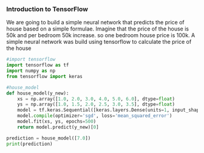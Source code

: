### Introduction to TensorFlow
We are going to build a simple neural network that predicts the price of house based on a simple formulae.
Imagine that the price of the house is 50k and per bedroom 50k increase. so one bedroom house price is 100k. A simple neural network was build using tensorflow to calculate the price of the house
```python
#import tensorflow
import tensorflow as tf
import numpy as np
from tensorflow import keras

#house_model
def house_model(y_new):
    xs = np.array([1.0, 2.0, 3.0, 4.0, 5.0, 6.0], dtype=float)
    ys = np.array([1.0, 1.5, 2.0, 2.5, 3.0, 3.5], dtype=float)
    model = tf.keras.Sequential([keras.layers.Dense(units=1, input_shape=[1])])
    model.compile(optimizer='sgd', loss='mean_squared_error')
    model.fit(xs, ys, epochs=500)
    return model.predict(y_new)[0]

prediction = house_model([7.0])
print(prediction)

```